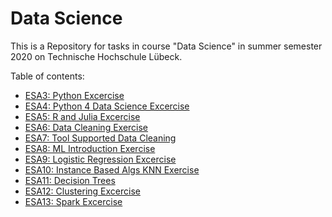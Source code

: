 # Data Science

This is a Repository for tasks in course "Data Science" in summer semester 2020 on Technische Hochschule Lübeck.

Table of contents:
- [ESA3: Python Excercise](ESA3-PythonExcercise)
- [ESA4: Python 4 Data Science Excercise](ESA4-Python4DataScienceExcercise)
- [ESA5: R and Julia Excercise](ESA5-RandJulia)
- [ESA6: Data Cleaning Exercise](ESA6-DataCleaning)
- [ESA7: Tool Supported Data Cleaning](ESA7-ToolDataCleaning)
- [ESA8: ML Introduction Exercise](ESA8-ML)
- [ESA9: Logistic Regression Excercise](ESA9-LogisticRegression)
- [ESA10: Instance Based Algs KNN Exercise](ESA10-KNN-Iris/knn-iris.ipynb)
- [ESA11: Decision Trees](ESA11-DecisionTrees)
- [ESA12: Clustering Excercise](ESA12-Clustering)
- [ESA13: Spark Excercise](ESA13-Spark)